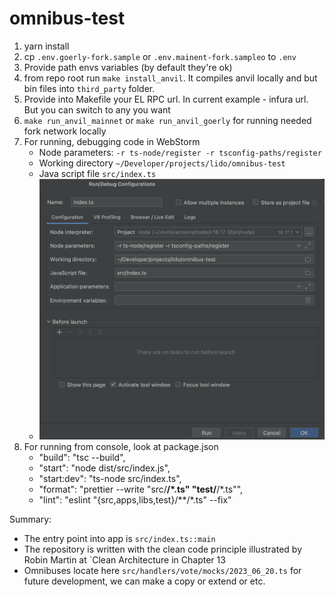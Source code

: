 # omnibus-test

1. yarn install
2. cp `.env.goerly-fork.sample` or `.env.mainent-fork.sampleo` to `.env`
3. Provide path envs variables (by default they're ok)
4. from repo root run `make install_anvil`. It compiles anvil locally and but bin files into `third_party` folder.
5. Provide into Makefile your EL RPC url. In current example - infura url. But you can switch to any you want
6. `make run_anvil_mainnet` or `make run_anvil_goerly` for running needed fork network locally
7. For running, debugging code in WebStorm
   * Node parameters: `-r ts-node/register -r tsconfig-paths/register`
   * Working directory `~/Developer/projects/lido/omnibus-test`
   * Java script file `src/index.ts`
   * ![webstorm](./assets/webstrom.png)
8. For running from console, look at package.json
   * "build": "tsc --build",
   * "start": "node dist/src/index.js",
   * "start:dev": "ts-node src/index.ts",
   * "format": "prettier --write \"src/**/*.ts\" \"test/**/*.ts\"",
   * "lint": "eslint \"{src,apps,libs,test}/**/*.ts\" --fix"

Summary:
* The entry point into app is `src/index.ts::main` 
* The repository is written with the clean code principle illustrated by Robin Martin at `Clean Architecture in Chapter 13
* Omnibuses locate here `src/handlers/vote/mocks/2023_06_20.ts` for future development, we can make a copy or extend or etc.